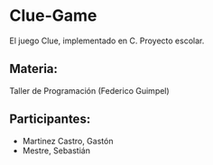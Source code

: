 # Clue-Game
El juego Clue, implementado en C. Proyecto escolar.

## Materia:
Taller de Programación (Federico Guimpel)

## Participantes:
* Martinez Castro, Gastón
* Mestre, Sebastián
